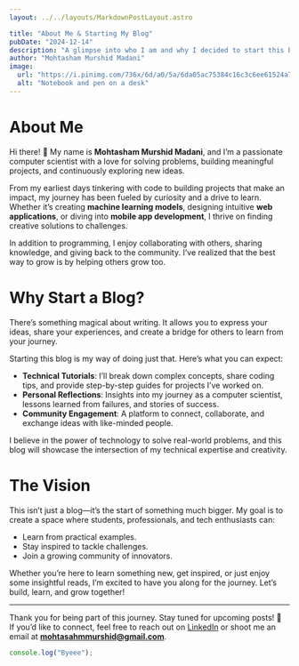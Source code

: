 ```yaml
---
layout: ../../layouts/MarkdownPostLayout.astro

title: "About Me & Starting My Blog"
pubDate: "2024-12-14"
description: "A glimpse into who I am and why I decided to start this blogging journey."
author: "Mohtasham Murshid Madani"
image:
  url: "https://i.pinimg.com/736x/6d/a0/5a/6da05ac75384c16c3c6ee61524a791c8.jpg"
  alt: "Notebook and pen on a desk"
---
```


# About Me

Hi there! 👋 My name is **Mohtasham Murshid Madani**, and I’m a passionate computer scientist with a love for solving problems, building meaningful projects, and continuously exploring new ideas.

From my earliest days tinkering with code to building projects that make an impact, my journey has been fueled by curiosity and a drive to learn. Whether it’s creating **machine learning models**, designing intuitive **web applications**, or diving into **mobile app development**, I thrive on finding creative solutions to challenges.

In addition to programming, I enjoy collaborating with others, sharing knowledge, and giving back to the community. I’ve realized that the best way to grow is by helping others grow too.

# Why Start a Blog?

There’s something magical about writing. It allows you to express your ideas, share your experiences, and create a bridge for others to learn from your journey.

Starting this blog is my way of doing just that. Here’s what you can expect:

- **Technical Tutorials**: I’ll break down complex concepts, share coding tips, and provide step-by-step guides for projects I’ve worked on.
- **Personal Reflections**: Insights into my journey as a computer scientist, lessons learned from failures, and stories of success.
- **Community Engagement**: A platform to connect, collaborate, and exchange ideas with like-minded people.

I believe in the power of technology to solve real-world problems, and this blog will showcase the intersection of my technical expertise and creativity.

# The Vision

This isn’t just a blog—it’s the start of something much bigger. My goal is to create a space where students, professionals, and tech enthusiasts can:

- Learn from practical examples.
- Stay inspired to tackle challenges.
- Join a growing community of innovators.

Whether you’re here to learn something new, get inspired, or just enjoy some insightful reads, I’m excited to have you along for the journey. Let’s build, learn, and grow together!

---

Thank you for being part of this journey. Stay tuned for upcoming posts! 🚀  
If you’d like to connect, feel free to reach out on [LinkedIn](https://www.linkedin.com/in/MohtashamMurshid/) or shoot me an email at **mohtasahmmurshid@gmail.com**.

```javascript
console.log("Byeee");
```
